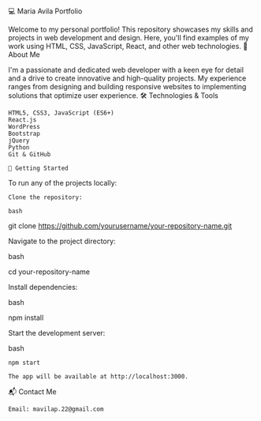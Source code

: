 💻 Maria Avila Portfolio

Welcome to my personal portfolio! This repository showcases my skills and projects in web development and design. Here, you'll find examples of my work using HTML, CSS, JavaScript, React, and other web technologies.
🌟 About Me

I'm a passionate and dedicated web developer with a keen eye for detail and a drive to create innovative and high-quality projects. My experience ranges from designing and building responsive websites to implementing solutions that optimize user experience.
🛠️ Technologies & Tools

    HTML5, CSS3, JavaScript (ES6+)
    React.js
    WordPress
    Bootstrap
    jQuery
    Python
    Git & GitHub

    🚀 Getting Started

To run any of the projects locally:

    Clone the repository:

    bash

git clone https://github.com/yourusername/your-repository-name.git

Navigate to the project directory:

bash

cd your-repository-name

Install dependencies:

bash

npm install

Start the development server:

bash

    npm start

    The app will be available at http://localhost:3000.

📬 Contact Me

    Email: mavilap.22@gmail.com
